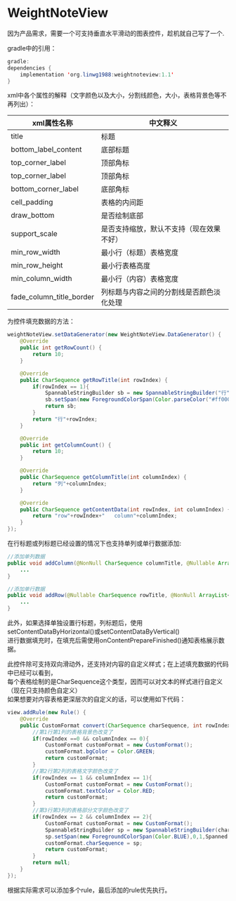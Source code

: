 # WeightNoteView

因为产品需求，需要一个可支持垂直水平滑动的图表控件，趁机就自己写了一个.</br>

gradle中的引用：
~~~Java
gradle:
dependencies {
    implementation 'org.linwg1988:weightnoteview:1.1'
}
~~~
xml中各个属性的解释（文字颜色以及大小，分割线颜色，大小，表格背景色等不再列出）：</br>


| xml属性名称 | 中文释义 |
| --- | --- |
| title | 标题 |
| bottom_label_content | 底部标题 |
| top_corner_label |顶部角标 |
| top_corner_label | 顶部角标 |
| bottom_corner_label | 底部角标 |
| cell_padding | 表格的内间距 |
| draw_bottom | 是否绘制底部 |
| support_scale | 是否支持缩放，默认不支持（现在效果不好） |
| min_row_width | 最小行（标题）表格宽度 |
| min_row_height | 最小行表格高度 |
| min_column_width | 最小行（内容）表格宽度 |
| fade_column_title_border | 列标题与内容之间的分割线是否颜色淡化处理 |

为控件填充数据的方法：</br>
~~~Java
weightNoteView.setDataGenerator(new WeightNoteView.DataGenerator() {
    @Override
    public int getRowCount() {
        return 10;
    }

    @Override
    public CharSequence getRowTitle(int rowIndex) {
        if(rowIndex == 1){
            SpannableStringBuilder sb = new SpannableStringBuilder("行" + rowIndex);
            sb.setSpan(new ForegroundColorSpan(Color.parseColor("#ff0000")),0,1, Spanned.SPAN_EXCLUSIVE_EXCLUSIVE);
            return sb;
        }
        return "行"+rowIndex;
    }

    @Override
    public int getColumnCount() {
        return 10;
    }

    @Override
    public CharSequence getColumnTitle(int columnIndex) {
        return "列"+columnIndex;
    }

    @Override
    public CharSequence getContentData(int rowIndex, int columnIndex) {
        return "row"+rowIndex+"   column"+columnIndex;
    }
});
~~~

在行标题或列标题已经设置的情况下也支持单列或单行数据添加:</br>
~~~Java
//添加单列数据
public void addColumn(@NonNull CharSequence columnTitle, @Nullable ArrayList<CharSequence> list) {
    ...
}

//添加单行数据
public void addRow(@Nullable CharSequence rowTitle, @NonNull ArrayList<CharSequence> rowList) {
    ...
}
~~~

此外，如果选择单独设置行标题，列标题后，使用setContentDataByHorizontal()或setContentDataByVertical()</br>
进行数据填充时，在填充后需使用onContentPrepareFinished()通知表格展示数据。</br>

此控件除可支持双向滑动外，还支持对内容的自定义样式；在上述填充数据的代码中已经可以看到，</br>
每个表格绘制的是CharSequence这个类型，因而可以对文本的样式进行自定义（现在只支持颜色自定义）</br>
如果想要对内容表格更深层次的自定义的话，可以使用如下代码：</br>
~~~Java
view.addRule(new Rule() {
    @Override
    public CustomFormat convert(CharSequence charSequence, int rowIndex, int columnIndex) {
        //第1行第1列的表格背景色改变了
        if(rowIndex ==0 && columnIndex == 0){
            CustomFormat customFormat = new CustomFormat();
            customFormat.bgColor = Color.GREEN;
            return customFormat;
        }
        //第2行第2列的表格文字颜色改变了
        if(rowIndex == 1 && columnIndex == 1){
            CustomFormat customFormat = new CustomFormat();
            customFormat.textColor = Color.RED;
            return customFormat;
        }
        //第3行第3列的表格部分文字颜色改变了
        if(rowIndex == 2 && columnIndex == 2){
            CustomFormat customFormat = new CustomFormat();
            SpannableStringBuilder sp = new SpannableStringBuilder(charSequence);
            sp.setSpan(new ForegroundColorSpan(Color.BLUE),0,1,Spanned.SPAN_EXCLUSIVE_EXCLUSIVE);
            customFormat.charSequence = sp;
            return customFormat;
        }
        return null;
    }
});
~~~
根据实际需求可以添加多个rule，最后添加的rule优先执行。</br>






